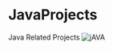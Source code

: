 # JavaProjects
Java Related Projects
![jAVA](https://user-images.githubusercontent.com/108569716/189167123-aeee2179-5af1-422f-9ebf-a525497c84f3.png)
